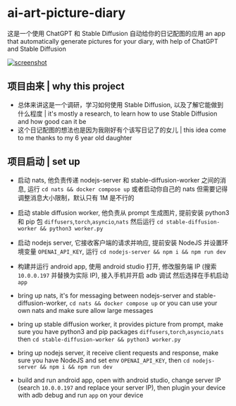 # ai-art-picture-diary

这是一个使用 ChatGPT 和 Stable Diffusion 自动给你的日记配图的应用
an app that automatically generate pictures for your diary, with help of ChatGPT and Stable Diffusion

[![screenshot](https://img.youtube.com/vi/oh4CcihBrHg/0.jpg)](https://www.youtube.com/watch?v=oh4CcihBrHg)

## 项目由来 | why this project

- 总体来讲这是一个调研，学习如何使用 Stable Diffusion, 以及了解它能做到什么程度 | it's mostly a research, to learn how to use Stable Diffusion and how good can it be
- 这个日记配图的想法也是因为我刚好有个该写日记了的女儿 | this idea  come to me thanks to my 6 year old daughter



## 项目启动 | set up

- 启动 nats, 他负责传递 nodejs-server 和 stable-diffusion-worker 之间的消息, 运行 `cd nats && docker compose up` 或者启动你自己的 nats 但需要记得调整消息大小限制，默认只有 1M 是不行的
- 启动 stable diffusion worker, 他负责从 prompt 生成图片, 提前安装 python3 和 pip 包 `diffusers`,`torch`,`asyncio`,`nats` 然后运行 `cd stable-diffusion-worker && python3 worker.py`
- 启动 nodejs server, 它接收客户端的请求并响应, 提前安装 NodeJS 并设置环境变量 `OPENAI_API_KEY`, 运行 `cd nodejs-server && npm i && npm run dev`
- 构建并运行 android app, 使用 android studio 打开, 修改服务端 IP (搜索 `10.0.0.197` 并替换为实际 IP), 接入手机并开启 adb 调试 然后选择在手机启动 `app`


- bring up nats, it's for messaging between nodejs-server and stable-diffusion-worker, `cd nats && docker compose up` or you can use your own nats and make sure allow large messages
- bring up stable diffusion worker, it provides picture from prompt, make sure you have python3 and pip packages `diffusers`,`torch`,`asyncio`,`nats` then `cd stable-diffusion-worker && python3 worker.py`
- bring up nodejs server, it receive client requests and response, make sure you have NodeJS and set env `OPENAI_API_KEY`, then `cd nodejs-server && npm i && npm run dev`
- build and run android app, open with android studio, change server IP (search `10.0.0.197` and replace your server IP), then plugin your device with adb debug and run `app` on your device
